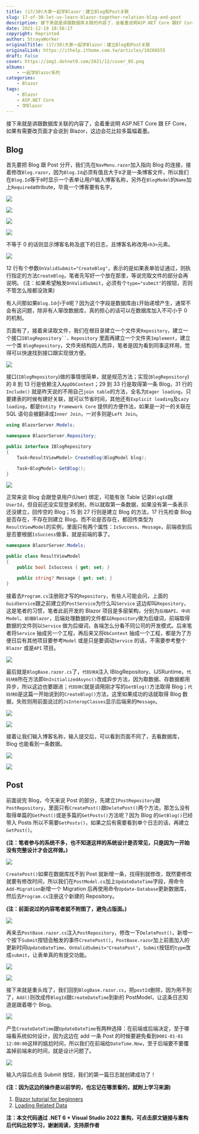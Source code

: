 ```yaml
---
title: (17/30)大家一起学Blazor：建立Blog和Post关联
slug: 17-of-30-let-us-learn-blazor-together-relation-blog-and-post
description: 接下来就是讲跟数据库关联的内容了，会着重说明ASP.NET Core 跟EF Core，如果有需要改页面才会说到Blazor，这边会花比较多篇幅着墨。
date: 2021-12-19 18:56:17
copyright: Reprinted
author: StrayaWorker
originalTitle: (17/30)大家一起学Blazor：建立Blog和Post关联
originalLink: https://ithelp.ithome.com.tw/articles/10266555
draft: False
cover: https://img1.dotnet9.com/2021/12/cover_05.png
albums:
    - 一起学Blazor系列
categories: 
    - Blazor
tags: 
    - Blazor
    - ASP.NET Core
    - 学Blazor
---
```


接下来就是讲跟数据库关联的内容了，会着重说明 ASP.NET Core 跟 EF Core，如果有需要改页面才会说到 Blazor，这边会花比较多篇幅着墨。

## Blog

首先要把 Blog 跟 Post 分开，我们先在`NavMenu.razor`加入指向 Blog 的连接，接着修改`Blog.razor`，因为`Blog.Id`必须有值且大于`0`才是一条博客文件，所以我们在`Blog.Id`等于`0`时显示一个表单让用户输入博客名称，另外在`BlogModel`的`Name`加上`Required`attribute，毕竟一个博客要有名字。

![](https://img1.dotnet9.com/2021/12/2601.png)

![](https://img1.dotnet9.com/2021/12/2602.png)

![](https://img1.dotnet9.com/2021/12/2603.png)

![](https://img1.dotnet9.com/2021/12/2604.png)

不等于 0 的话则显示博客名称及底下的日志，且博客名称改用`<h3>`元素。

![](https://img1.dotnet9.com/2021/12/2605.png)

12 行有个参数`OnValidSubmit="CreateBlog"`，表示的是如果表单验证通过，则执行指定的方法`CreateBlog`，笔者先写好一个放在那里，等说完取文件的部分会再说明。
(注：如果希望触发`OnValidSubmit`，必须有个`type="submit"`的按钮，否则不管怎么按都没效果)

有人问那如果`Blog.Id`小于`0`呢？因为这个字段是数据库由`1`开始递增产生，通常不会有这问题，除非有人窜改数据库，真的担心的话可以在数据库加入不可小于 0 的机制。

页面有了，接着来读取文件，我们在根目录建立一个文件夹`Repository`，建立一个接口` IBlogRepository``，Repository ` 里面再建立一个文件夹`Implement`，建立一个类 `BlogRepository`，文件夹结构因人而异，笔者是因为看到同事这样用，觉得可以快速找到接口跟实现很方便。

![](https://img1.dotnet9.com/2021/12/2606.png)

接口(`IBlogRepository`)做的事情很简单，就是规范方法；实现(`BlogRepository`)的 8 到 13 行是依赖注入`AppDbContext`；29 到 33 行是取得第一条 Blog，31 行的`Include()` 就是昨天说的不用自己`join table`的方法，全名为`Eager loading`，只要建表的时候有建好关联，就可以节省时间，其他还有`Explicit loading`及`Lazy loading`，都是`Entity Framework Core` 提供的方便作法，如果是一对一的关联在 SQL 语句会被翻译成`Inner Join`，一对多则是`Left Join`。

```C#
using BlazorServer.Models;

namespace BlazorServer.Repository;

public interface IBlogRepository
{
	Task<ResultViewModel> CreateBlog(BlogModel blog);

	Task<BlogModel> GetBlog();
}
```

![](https://img1.dotnet9.com/2021/12/2607.png)

正常来说 Blog 会跟登录用户(User) 绑定，可能有张 Table 记录`BlogId`跟`UserId`，但目前还没实现登录机制，所以就取第一条数据，如果没有第一条表示还没建立，回传空的 Blog；15 到 27 行则是建立 Blog 的方法，17 行先检查 Blog 是否存在，不存在则建立 Blog，而不论是否存在，都回传类型为`ResultViewModel`的实例，里面只有两个属性：`IsSuccess`、`Message`，前端收到后是否要根据`IsSuccess`做事，就是前端的事了。

```C#
namespace BlazorServer.Models;

public class ResultViewModel
{
	public bool IsSuccess { get; set; }

	public string? Message { get; set; }
}
```

接着去`Program.cs`注册刚才写的`Repository`，有些人可能会问，上面的`GuidService`跟之前建立的`PostService`为什么叫`Service` 这边却叫`Repository`，这是笔者的习惯，笔者此前开发的 Blazor 项目是多层架构，分别为`后端API`、`中间Model`、`前端Blazor`，后端处理数据的文件都以`Repository`做为后缀词，前端取得数据的文件则以`Service` 做为后缀词，各端怎么分看不同公司的开发模式。后来笔者将`Service` 抽成另一个工程，再后来又将`DbContext` 抽成一个工程，都是为了方便日后有其他项目要参考`Model` 或是只是要调动`Service` 的话，不需要参考整个`Blazor` 或是`API` 项目。

![](https://img1.dotnet9.com/2021/12/2608.png)

最后就是`BlogBase.razor.cs`了，`代码块A`注入 IBlogRepository、IJSRuntime，`代码块B`所在方法即`OnInitializedAsync()`改成异步方法，因为取数据、存数据都用异步，所以这边也要跟进；`代码块C`就是调用刚才写的`GetBlog()`方法取得 Blog；`代码块D`是这篇一开始说到的`CreateBlog()`方法，这里如果成功的话就取得 Blog 数据，失败则用前面说过的`JsInteropClasses`显示后端来的`Message`。

![](https://img1.dotnet9.com/2021/12/2609.png)

![](https://img1.dotnet9.com/2021/12/2610.png)

接着让我们输入博客名称，输入提交后，可以看到页面不同了，去看数据库，Blog 也能看到一条数据。

![](https://img1.dotnet9.com/2021/12/2611.gif)

![](https://img1.dotnet9.com/2021/12/2612.png)

## Post

前面说完 Blog，今天来说 Post 的部分，先建立`IPostRepository`跟`PostRepository`，里面只有`CreatePost()`跟`DeletePost()`两个方法，那怎么没有取得单篇的`GetPost()`或是多篇的`GetPosts()`方法呢？因为 Blog 的`GetBlog()`已经带入 Posts 所以不需要`GetPosts()`，如果之后有需要看到单个日志的话，再建立`GetPost()`。

**(注：笔者参与的系统不多，也不知道这样的系统设计是否常见，只是因为一开始没有完整设计才会这样做。)**

![](https://img1.dotnet9.com/2021/12/2613.png)

`CreatePost()`如果在数据库找不到 Post 就新增一条，找得到就修改，既然要修改就要有修改时间，所以我们在`PostModel.cs`加上`UpdateDateTime`字段，用命令`Add-Migration`新增一个 Migration 后再使用命令`Update-Database`更新数据库，然后去`Program.cs`注册这个新建的 Repository。

**(注：前面说过的内容笔者就不附图了，避免占版面。)**

![](https://img1.dotnet9.com/2021/12/2614.png)

再来去`PostBase.razor.cs`注入`PostRepository`，修改一下`DeletePost()`，新增一个按下`Submit`按钮会触发的事件`CreatePost()`，`PostBase.razor`加上前面加入的更新时间`UpdateDateTime`、`OnValidSubmit="CreatePost"`，`Submit`按钮的`type`改成`submit`，让表单真的有提交功能。

![](https://img1.dotnet9.com/2021/12/2615.png)

![](https://img1.dotnet9.com/2021/12/2616.png)

接下来就是重头戏了，我们回到`BlogBase.razor.cs`，把`postId`删除，因为用不到了，`Add()`则改成传`BlogId`跟`CreateDateTime`到新的 PostModel，让这条日志知道是跟着哪个 Blog。

![](https://img1.dotnet9.com/2021/12/2617.png)

产生`CreateDateTime`跟`UpdateDateTime`有两种选择：在前端或后端决定，至于哪端看系统如何设计，因为这边在 add 一条 Post 的时候要避免看到`0001-01-01 12:00:00`这样的尴尬时间，所以我们在前端给`DateTime.Now`，至于后端要不要覆盖掉前端来的时间，就是设计问题了。

![](https://img1.dotnet9.com/2021/12/2618.png)

输入内容后点击 Submit 按钮，我们的第一篇日志就创建成功了！

**(注：因为这边的操作是以前学的，也忘记在哪里看的，就附上学习来源)**

1. [Blazor tutorial for beginners](https://www.youtube.com/playlist?list=PL6n9fhu94yhVowClAs8-6nYnfsOTma14P)
2. [Loading Related Data](https://docs.microsoft.com/en-us/ef/core/querying/related-data/)

**注：本文代码通过 .NET 6 + Visual Studio 2022 重构，可点击原文链接与重构后代码比较学习，谢谢阅读，支持原作者**
